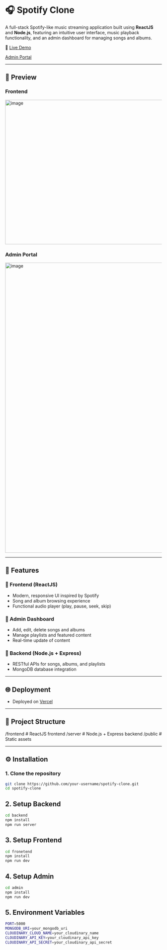 # 🎧 Spotify Clone

A full-stack Spotify-like music streaming application built using **ReactJS** and **Node.js**, featuring an intuitive user interface, music playback functionality, and an admin dashboard for managing songs and albums.

🚀 [Live Demo](https://spotify-client-rho.vercel.app)

[Admin Portal](https://spotify-admin-kappa.vercel.app)

---

## 📸 Preview

### Frontend
<img width="950" height="465" alt="image" src="https://github.com/user-attachments/assets/bd1364b4-22b0-45ba-924f-c54e887d376c" />

### Admin Portal
<img width="1918" height="934" alt="image" src="https://github.com/user-attachments/assets/950d3e0b-e615-4bc0-809b-e53eaa7c18bc" />



---

## 🔧 Features

### 🎵 Frontend (ReactJS)
- Modern, responsive UI inspired by Spotify
- Song and album browsing experience
- Functional audio player (play, pause, seek, skip)

### 🔐 Admin Dashboard
- Add, edit, delete songs and albums
- Manage playlists and featured content
- Real-time update of content

### 🧠 Backend (Node.js + Express)
- RESTful APIs for songs, albums, and playlists
- MongoDB database integration

---

## 🌐 Deployment
- Deployed on [Vercel](https://vercel.com)

---

## 📁 Project Structure

/frontend # ReactJS frontend
/server # Node.js + Express backend
/public # Static assets


---

## ⚙️ Installation

### 1. Clone the repository

```bash
git clone https://github.com/your-username/spotify-clone.git
cd spotify-clone
```

## 2. Setup Backend

```bash
cd backend
npm install
npm run server
```

## 3. Setup Frontend
```bash
cd fronetend
npm install
npm run dev
```

## 4. Setup Admin

```bash
cd admin
npm install
npm run dev
```

## 5. Environment Variables
```bash
PORT=5000
MONGODB_URI=your_mongodb_uri
CLOUDINARY_CLOUD_NAME=your_cloudinary_name
CLOUDINARY_API_KEY=your_cloudinary_api_key
CLOUDINARY_API_SECRET=your_cloudinary_api_secret

```
